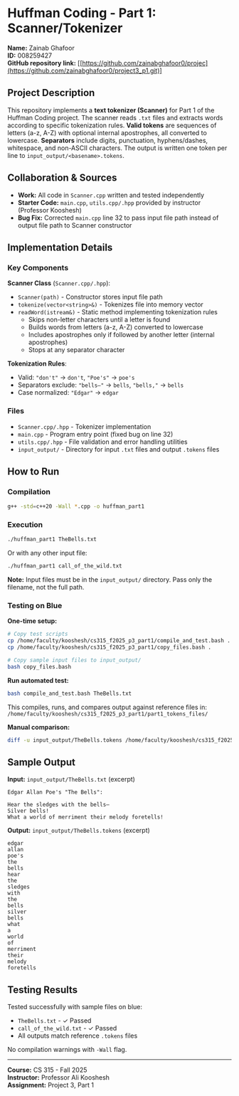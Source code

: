 # Huffman Coding - Part 1: Scanner/Tokenizer

**Name:** Zainab Ghafoor  
**ID:** 008259427  
**GitHub repository link:** [[https://github.com/zainabghafoor0/projec](https://github.com/zainabghafoor0/project3_p1.git)]

## Project Description

This repository implements a **text tokenizer (Scanner)** for Part 1 of the Huffman Coding project. The scanner reads `.txt` files and extracts words according to specific tokenization rules. **Valid tokens** are sequences of letters (a-z, A-Z) with optional internal apostrophes, all converted to lowercase. **Separators** include digits, punctuation, hyphens/dashes, whitespace, and non-ASCII characters. The output is written one token per line to `input_output/<basename>.tokens`.

## Collaboration & Sources

* **Work:** All code in `Scanner.cpp` written and tested independently
* **Starter Code:** `main.cpp`, `utils.cpp/.hpp` provided by instructor (Professor Kooshesh)
* **Bug Fix:** Corrected `main.cpp` line 32 to pass input file path instead of output file path to Scanner constructor

## Implementation Details

### Key Components

**Scanner Class** (`Scanner.cpp/.hpp`):
- `Scanner(path)` - Constructor stores input file path
- `tokenize(vector<string>&)` - Tokenizes file into memory vector
- `readWord(istream&)` - Static method implementing tokenization rules
  - Skips non-letter characters until a letter is found
  - Builds words from letters (a-z, A-Z) converted to lowercase
  - Includes apostrophes only if followed by another letter (internal apostrophes)
  - Stops at any separator character

**Tokenization Rules**:
- Valid: `"don't"` → `don't`, `"Poe's"` → `poe's`
- Separators exclude: `"bells—"` → `bells`, `"bells,"` → `bells`
- Case normalized: `"Edgar"` → `edgar`

### Files
- `Scanner.cpp/.hpp` - Tokenizer implementation
- `main.cpp` - Program entry point (fixed bug on line 32)
- `utils.cpp/.hpp` - File validation and error handling utilities
- `input_output/` - Directory for input `.txt` files and output `.tokens` files

## How to Run

### Compilation

```bash
g++ -std=c++20 -Wall *.cpp -o huffman_part1
```

### Execution

```bash
./huffman_part1 TheBells.txt
```

Or with any other input file:

```bash
./huffman_part1 call_of_the_wild.txt
```

**Note:** Input files must be in the `input_output/` directory. Pass only the filename, not the full path.

### Testing on Blue

**One-time setup:**

```bash
# Copy test scripts
cp /home/faculty/kooshesh/cs315_f2025_p3_part1/compile_and_test.bash .
cp /home/faculty/kooshesh/cs315_f2025_p3_part1/copy_files.bash .

# Copy sample input files to input_output/
bash copy_files.bash
```

**Run automated test:**

```bash
bash compile_and_test.bash TheBells.txt
```

This compiles, runs, and compares output against reference files in:  
`/home/faculty/kooshesh/cs315_f2025_p3_part1/part1_tokens_files/`

**Manual comparison:**

```bash
diff -u input_output/TheBells.tokens /home/faculty/kooshesh/cs315_f2025_p3_part1/part1_tokens_files/TheBells.tokens
```

## Sample Output

**Input:** `input_output/TheBells.txt` (excerpt)
```
Edgar Allan Poe's "The Bells":

Hear the sledges with the bells—
Silver bells!
What a world of merriment their melody foretells!
```

**Output:** `input_output/TheBells.tokens` (excerpt)
```
edgar
allan
poe's
the
bells
hear
the
sledges
with
the
bells
silver
bells
what
a
world
of
merriment
their
melody
foretells
```

## Testing Results

Tested successfully with sample files on blue:
- `TheBells.txt` - ✓ Passed
- `call_of_the_wild.txt` - ✓ Passed
- All outputs match reference `.tokens` files

No compilation warnings with `-Wall` flag.

---

**Course:** CS 315 - Fall 2025  
**Instructor:** Professor Ali Kooshesh  
**Assignment:** Project 3, Part 1
